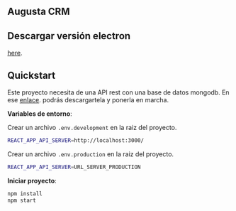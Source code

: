 ## Augusta CRM

## Descargar versión electron
[here](
https://drive.google.com/file/d/1Wm5nKamgWN5vBMi13-1GZTHu0dqJeymH/view?usp=sharing
).

Quickstart
----------
Este proyecto necesita de una API rest con una base de datos mongodb. En ese [enlace](https://github.com/eibol87/api-augusta). podrás descargartela y ponerla en marcha.

__Variables de entorno__:

Crear un archivo `.env.development` en la raiz del proyecto.

```sh
REACT_APP_API_SERVER=http://localhost:3000/
```

Crear un archivo `.env.production` en la raiz del proyecto.

```sh
REACT_APP_API_SERVER=URL_SERVER_PRODUCTION
```

__Iniciar proyecto__:


```sh
npm install
npm start
```



